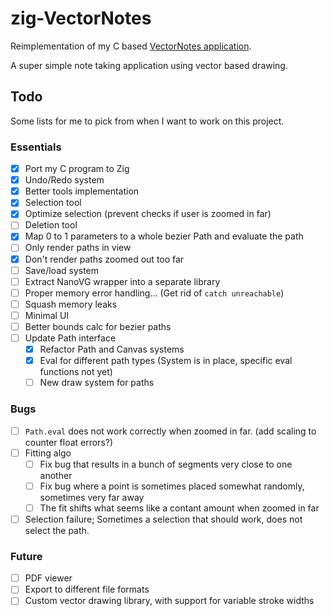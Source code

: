# zig-VectorNotes

Reimplementation of my C based [VectorNotes application](https://github.com/Linouth/VectorNotes).

A super simple note taking application using vector based drawing.

## Todo

Some lists for me to pick from when I want to work on this project.

### Essentials

- [x] Port my C program to Zig
- [x] Undo/Redo system
- [x] Better tools implementation
- [x] Selection tool
- [x] Optimize selection (prevent checks if user is zoomed in far)
- [ ] Deletion tool
- [x] Map 0 to 1 parameters to a whole bezier Path and evaluate the path
- [ ] Only render paths in view
- [x] Don't render paths zoomed out too far
- [ ] Save/load system
- [ ] Extract NanoVG wrapper into a separate library
- [ ] Proper memory error handling... (Get rid of `catch unreachable`)
- [ ] Squash memory leaks
- [ ] Minimal UI
- [ ] Better bounds calc for bezier paths
- [ ] Update Path interface
    - [x] Refactor Path and Canvas systems
    - [x] Eval for different path types (System is in place, specific eval
      functions not yet)
    - [ ] New draw system for paths

### Bugs

- [ ] `Path.eval` does not work correctly when zoomed in far. (add scaling to
  counter float errors?)
- [ ] Fitting algo
    - [ ] Fix bug that results in a bunch of segments very close to one another
    - [ ] Fix bug where a point is sometimes placed somewhat randomly, sometimes
      very far away
    - [ ] The fit shifts what seems like a contant amount when zoomed in far
- [ ] Selection failure; Sometimes a selection that should work, does not select
  the path.

### Future

- [ ] PDF viewer
- [ ] Export to different file formats
- [ ] Custom vector drawing library, with support for variable stroke widths
